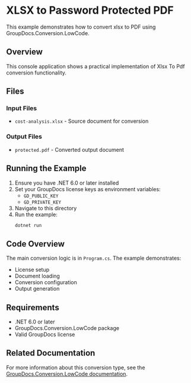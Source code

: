 # XLSX to Password Protected PDF

This example demonstrates how to convert xlsx to PDF using GroupDocs.Conversion.LowCode.

## Overview

This console application shows a practical implementation of Xlsx To Pdf conversion functionality.

## Files

### Input Files
- `cost-analysis.xlsx` - Source document for conversion

### Output Files
- `protected.pdf` - Converted output document

## Running the Example

1. Ensure you have .NET 6.0 or later installed
2. Set your GroupDocs license keys as environment variables:
   - `GD_PUBLIC_KEY`
   - `GD_PRIVATE_KEY`
3. Navigate to this directory
4. Run the example:
   ```bash
   dotnet run
   ```

## Code Overview

The main conversion logic is in `Program.cs`. The example demonstrates:
- License setup
- Document loading
- Conversion configuration
- Output generation

## Requirements

- .NET 6.0 or later
- GroupDocs.Conversion.LowCode package
- Valid GroupDocs license

## Related Documentation

For more information about this conversion type, see the [GroupDocs.Conversion.LowCode documentation](https://docs.groupdocs.net/conversion/developer-guide/using-xlsx-to-pdf-converter/).

